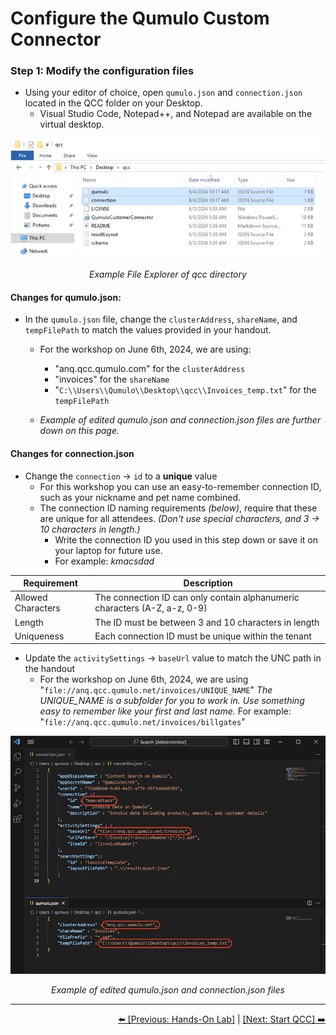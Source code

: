 # Configure the Qumulo Custom Connector

### Step 1: Modify the configuration files 

- Using your editor of choice, open `qumulo.json` and `connection.json` located in the QCC folder on your Desktop.
   - Visual Studio Code, Notepad++, and Notepad are available on the virtual desktop.

<p align="center">
  <img src="https://github.com/Qumulo/QumuloCustomConnector/blob/main/workshop/images/explorer-showing-json-files.png" alt="File Explorer Example">
</p>
<p align="center">
  <em>Example File Explorer of qcc directory</em>
</p>

#### Changes for **qumulo.json:**

- In the `qumulo.json` file, change the `clusterAddress`, `shareName`, and `tempFilePath` to match the values provided in your handout.
    - For the workshop on June 6th, 2024, we are using:
        - "anq.qcc.qumulo.com" for the `clusterAddress`
        - "invoices" for the `shareName`
        - "`C:\\Users\\Qumulo\\Desktop\\qcc\\Invoices_temp.txt`" for the `tempFilePath`

    - *Example of edited qumulo.json and connection.json files are further down on this page.* 

#### Changes for **connection.json**

- Change the `connection` -> `id` to a **unique** value
   - For this workshop you can use an easy-to-remember connection ID, such as your nickname and pet name combined.
   - The connection ID naming requirements *(below)*, require that these are unique for all attendees. *(Don't use special characters, and 3 -> 10 characters in length.)*
      - Write the connection ID you used in this step down or save it on your laptop for future use.
      - For example: *kmacsdad*

|Requirement|Description  |
|--|--|
|Allowed Characters|The connection ID can only contain alphanumeric characters (A-Z, a-z, 0-9)  |
| Length | The ID must be between 3 and 10 characters in length |
| Uniqueness | Each connection ID must be unique within the tenant |

  - Update the `activitySettings` -> `baseUrl` value to match the UNC path in the handout
    - For the workshop on June 6th, 2024, we are using "`file://anq.qcc.qumulo.net/invoices/UNIQUE_NAME`"
        *The UNIQUE_NAME is a subfolder for you to work in. Use something easy to remember like your first and last name.*
        For example: "`file://anq.qcc.qumulo.net/invoices/billgates`"

<p align="center">
  <img src="https://github.com/Qumulo/QumuloCustomConnector/blob/main/workshop/images/qcc-workshop-vscode-jsons.png" alt="Example of edited config files">
</p>
<p align="center">
  <em>Example of edited qumulo.json and connection.json files</em>
</p>

---
<div align="right">
  <a href="qcc-workshop-holstart.md">⬅️ [Previous: Hands-On Lab]</a> | <a href="qcc-workshop-startqcc.md">[Next: Start QCC] ➡️ </a>
</div>
